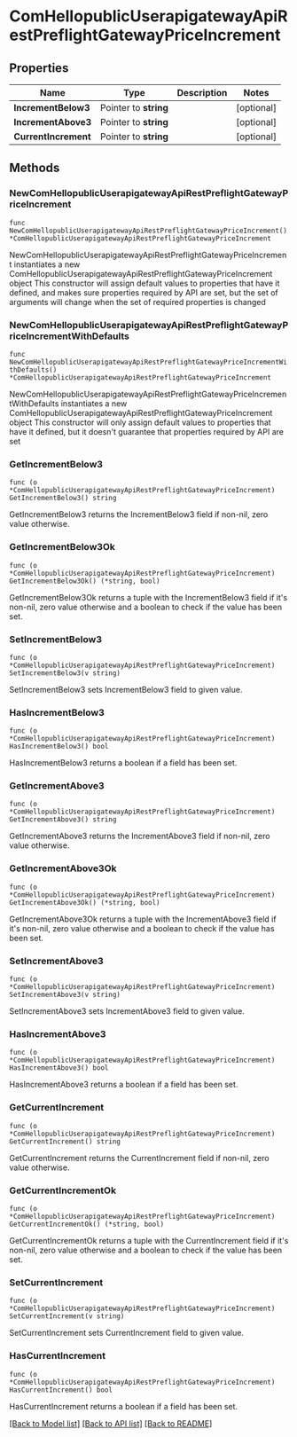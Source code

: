 # ComHellopublicUserapigatewayApiRestPreflightGatewayPriceIncrement

## Properties

Name | Type | Description | Notes
------------ | ------------- | ------------- | -------------
**IncrementBelow3** | Pointer to **string** |  | [optional] 
**IncrementAbove3** | Pointer to **string** |  | [optional] 
**CurrentIncrement** | Pointer to **string** |  | [optional] 

## Methods

### NewComHellopublicUserapigatewayApiRestPreflightGatewayPriceIncrement

`func NewComHellopublicUserapigatewayApiRestPreflightGatewayPriceIncrement() *ComHellopublicUserapigatewayApiRestPreflightGatewayPriceIncrement`

NewComHellopublicUserapigatewayApiRestPreflightGatewayPriceIncrement instantiates a new ComHellopublicUserapigatewayApiRestPreflightGatewayPriceIncrement object
This constructor will assign default values to properties that have it defined,
and makes sure properties required by API are set, but the set of arguments
will change when the set of required properties is changed

### NewComHellopublicUserapigatewayApiRestPreflightGatewayPriceIncrementWithDefaults

`func NewComHellopublicUserapigatewayApiRestPreflightGatewayPriceIncrementWithDefaults() *ComHellopublicUserapigatewayApiRestPreflightGatewayPriceIncrement`

NewComHellopublicUserapigatewayApiRestPreflightGatewayPriceIncrementWithDefaults instantiates a new ComHellopublicUserapigatewayApiRestPreflightGatewayPriceIncrement object
This constructor will only assign default values to properties that have it defined,
but it doesn't guarantee that properties required by API are set

### GetIncrementBelow3

`func (o *ComHellopublicUserapigatewayApiRestPreflightGatewayPriceIncrement) GetIncrementBelow3() string`

GetIncrementBelow3 returns the IncrementBelow3 field if non-nil, zero value otherwise.

### GetIncrementBelow3Ok

`func (o *ComHellopublicUserapigatewayApiRestPreflightGatewayPriceIncrement) GetIncrementBelow3Ok() (*string, bool)`

GetIncrementBelow3Ok returns a tuple with the IncrementBelow3 field if it's non-nil, zero value otherwise
and a boolean to check if the value has been set.

### SetIncrementBelow3

`func (o *ComHellopublicUserapigatewayApiRestPreflightGatewayPriceIncrement) SetIncrementBelow3(v string)`

SetIncrementBelow3 sets IncrementBelow3 field to given value.

### HasIncrementBelow3

`func (o *ComHellopublicUserapigatewayApiRestPreflightGatewayPriceIncrement) HasIncrementBelow3() bool`

HasIncrementBelow3 returns a boolean if a field has been set.

### GetIncrementAbove3

`func (o *ComHellopublicUserapigatewayApiRestPreflightGatewayPriceIncrement) GetIncrementAbove3() string`

GetIncrementAbove3 returns the IncrementAbove3 field if non-nil, zero value otherwise.

### GetIncrementAbove3Ok

`func (o *ComHellopublicUserapigatewayApiRestPreflightGatewayPriceIncrement) GetIncrementAbove3Ok() (*string, bool)`

GetIncrementAbove3Ok returns a tuple with the IncrementAbove3 field if it's non-nil, zero value otherwise
and a boolean to check if the value has been set.

### SetIncrementAbove3

`func (o *ComHellopublicUserapigatewayApiRestPreflightGatewayPriceIncrement) SetIncrementAbove3(v string)`

SetIncrementAbove3 sets IncrementAbove3 field to given value.

### HasIncrementAbove3

`func (o *ComHellopublicUserapigatewayApiRestPreflightGatewayPriceIncrement) HasIncrementAbove3() bool`

HasIncrementAbove3 returns a boolean if a field has been set.

### GetCurrentIncrement

`func (o *ComHellopublicUserapigatewayApiRestPreflightGatewayPriceIncrement) GetCurrentIncrement() string`

GetCurrentIncrement returns the CurrentIncrement field if non-nil, zero value otherwise.

### GetCurrentIncrementOk

`func (o *ComHellopublicUserapigatewayApiRestPreflightGatewayPriceIncrement) GetCurrentIncrementOk() (*string, bool)`

GetCurrentIncrementOk returns a tuple with the CurrentIncrement field if it's non-nil, zero value otherwise
and a boolean to check if the value has been set.

### SetCurrentIncrement

`func (o *ComHellopublicUserapigatewayApiRestPreflightGatewayPriceIncrement) SetCurrentIncrement(v string)`

SetCurrentIncrement sets CurrentIncrement field to given value.

### HasCurrentIncrement

`func (o *ComHellopublicUserapigatewayApiRestPreflightGatewayPriceIncrement) HasCurrentIncrement() bool`

HasCurrentIncrement returns a boolean if a field has been set.


[[Back to Model list]](../README.md#documentation-for-models) [[Back to API list]](../README.md#documentation-for-api-endpoints) [[Back to README]](../README.md)


